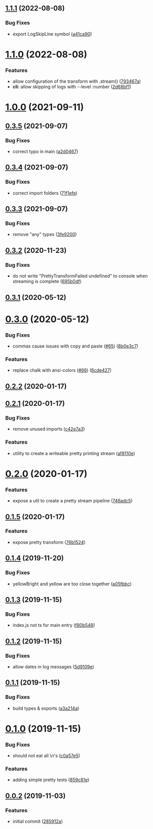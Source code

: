 <a name="1.1.1"></a>
## [1.1.1](https://github.com/blacha/pretty-json-log/compare/v1.1.0...v1.1.1) (2022-08-08)


### Bug Fixes

* export LogSkipLine symbol ([a41ca90](https://github.com/blacha/pretty-json-log/commit/a41ca90))



<a name="1.1.0"></a>
# [1.1.0](https://github.com/blacha/pretty-json-log/compare/v1.0.0...v1.1.0) (2022-08-08)


### Features

* allow configuration of the transform with .stream() ([793467a](https://github.com/blacha/pretty-json-log/commit/793467a))
* **cli:** allow skipping of logs with --level :number ([2d68bf1](https://github.com/blacha/pretty-json-log/commit/2d68bf1))



<a name="1.0.0"></a>
# [1.0.0](https://github.com/blacha/pretty-json-log/compare/v0.3.5...v1.0.0) (2021-09-11)



<a name="0.3.5"></a>
## [0.3.5](https://github.com/blacha/pretty-json-log/compare/v0.3.4...v0.3.5) (2021-09-07)


### Bug Fixes

* correct typo in main ([a2d0467](https://github.com/blacha/pretty-json-log/commit/a2d0467))



<a name="0.3.4"></a>
## [0.3.4](https://github.com/blacha/pretty-json-log/compare/v0.3.3...v0.3.4) (2021-09-07)


### Bug Fixes

* correct import folders ([71f1efe](https://github.com/blacha/pretty-json-log/commit/71f1efe))



<a name="0.3.3"></a>
## [0.3.3](https://github.com/blacha/pretty-json-log/compare/v0.3.2...v0.3.3) (2021-09-07)


### Bug Fixes

* remove "any" types ([3fe9200](https://github.com/blacha/pretty-json-log/commit/3fe9200))



<a name="0.3.2"></a>
## [0.3.2](https://github.com/blacha/pretty-json-log/compare/v0.3.1...v0.3.2) (2020-11-23)


### Bug Fixes

* do not write "PrettyTransformFailed undefined" to console when streaming is complete ([695b0df](https://github.com/blacha/pretty-json-log/commit/695b0df))



<a name="0.3.1"></a>
## [0.3.1](https://github.com/blacha/pretty-json-log/compare/v0.3.0...v0.3.1) (2020-05-12)



<a name="0.3.0"></a>
# [0.3.0](https://github.com/blacha/pretty-json-log/compare/v0.2.2...v0.3.0) (2020-05-12)


### Bug Fixes

* commas cause issues with copy and paste ([#65](https://github.com/blacha/pretty-json-log/issues/65)) ([8b0e3c7](https://github.com/blacha/pretty-json-log/commit/8b0e3c7))


### Features

* replace chalk with ansi-colors ([#66](https://github.com/blacha/pretty-json-log/issues/66)) ([6cde427](https://github.com/blacha/pretty-json-log/commit/6cde427))



<a name="0.2.2"></a>
## [0.2.2](https://github.com/blacha/pretty-json-log/compare/v0.2.1...v0.2.2) (2020-01-17)



<a name="0.2.1"></a>
## [0.2.1](https://github.com/blacha/pretty-json-log/compare/v0.2.0...v0.2.1) (2020-01-17)


### Bug Fixes

* remove unused imports ([c42e7a3](https://github.com/blacha/pretty-json-log/commit/c42e7a3))


### Features

* utility to create a writeable pretty printing stream ([af8110e](https://github.com/blacha/pretty-json-log/commit/af8110e))



<a name="0.2.0"></a>
# [0.2.0](https://github.com/blacha/pretty-json-log/compare/v0.1.5...v0.2.0) (2020-01-17)


### Features

* expose a util to create a pretty stream pipeline ([746adc5](https://github.com/blacha/pretty-json-log/commit/746adc5))



<a name="0.1.5"></a>
## [0.1.5](https://github.com/blacha/pretty-json-log/compare/v0.1.4...v0.1.5) (2020-01-17)


### Features

* expose pretty transform ([76b1524](https://github.com/blacha/pretty-json-log/commit/76b1524))



<a name="0.1.4"></a>
## [0.1.4](https://github.com/blacha/pretty-json-log/compare/v0.1.3...v0.1.4) (2019-11-20)


### Bug Fixes

* yellowBright and yellow are too close together ([a05fbbc](https://github.com/blacha/pretty-json-log/commit/a05fbbc))



<a name="0.1.3"></a>
## [0.1.3](https://github.com/blacha/pretty-json-log/compare/v0.1.2...v0.1.3) (2019-11-15)


### Bug Fixes

* index.js not ts for main entry ([f80b548](https://github.com/blacha/pretty-json-log/commit/f80b548))



<a name="0.1.2"></a>
## [0.1.2](https://github.com/blacha/pretty-json-log/compare/v0.1.1...v0.1.2) (2019-11-15)


### Bug Fixes

* allow dates in log messages ([5d9109e](https://github.com/blacha/pretty-json-log/commit/5d9109e))



<a name="0.1.1"></a>
## [0.1.1](https://github.com/blacha/pretty-json-log/compare/v0.1.0...v0.1.1) (2019-11-15)


### Bug Fixes

* build types & exports ([a3a214a](https://github.com/blacha/pretty-json-log/commit/a3a214a))



<a name="0.1.0"></a>
# [0.1.0](https://github.com/blacha/pretty-json-log/compare/v0.0.2...v0.1.0) (2019-11-15)


### Bug Fixes

* should not eat all \n's ([c0a57e5](https://github.com/blacha/pretty-json-log/commit/c0a57e5))


### Features

* adding simple pretty tests ([859c81e](https://github.com/blacha/pretty-json-log/commit/859c81e))



<a name="0.0.2"></a>
## [0.0.2](https://github.com/blacha/pretty-json-log/compare/285912a...v0.0.2) (2019-11-03)


### Features

* initial commit ([285912a](https://github.com/blacha/pretty-json-log/commit/285912a))




